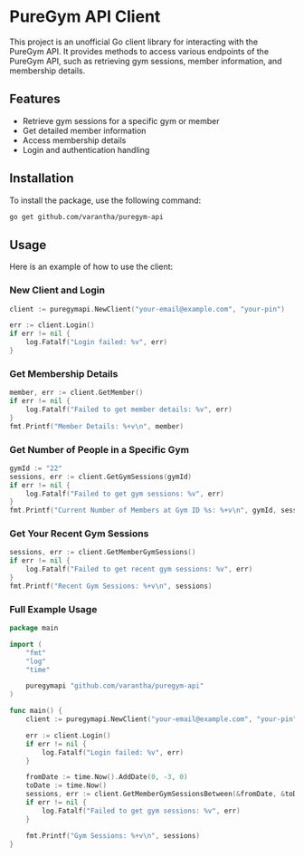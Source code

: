 # PureGym API Client

This project is an unofficial Go client library for interacting with the PureGym API. It provides methods to access various endpoints of the PureGym API, such as retrieving gym sessions, member information, and membership details.

## Features

- Retrieve gym sessions for a specific gym or member
- Get detailed member information
- Access membership details
- Login and authentication handling

## Installation

To install the package, use the following command:

```sh
go get github.com/varantha/puregym-api
```

## Usage

Here is an example of how to use the client:

### New Client and Login

```go
client := puregymapi.NewClient("your-email@example.com", "your-pin")

err := client.Login()
if err != nil {
    log.Fatalf("Login failed: %v", err)
}
```

### Get Membership Details

```go
member, err := client.GetMember()
if err != nil {
    log.Fatalf("Failed to get member details: %v", err)
}
fmt.Printf("Member Details: %+v\n", member)
```

### Get Number of People in a Specific Gym

```go
gymId := "22"
sessions, err := client.GetGymSessions(gymId)
if err != nil {
    log.Fatalf("Failed to get gym sessions: %v", err)
}
fmt.Printf("Current Number of Members at Gym ID %s: %+v\n", gymId, sessions.TotalPeopleInGym)
```

### Get Your Recent Gym Sessions 

```go
sessions, err := client.GetMemberGymSessions()
if err != nil {
    log.Fatalf("Failed to get recent gym sessions: %v", err)
}
fmt.Printf("Recent Gym Sessions: %+v\n", sessions)
```

### Full Example Usage

```go
package main

import (
    "fmt"
    "log"
    "time"

    puregymapi "github.com/varantha/puregym-api"
)

func main() {
    client := puregymapi.NewClient("your-email@example.com", "your-pin")

    err := client.Login()
    if err != nil {
        log.Fatalf("Login failed: %v", err)
    }

    fromDate := time.Now().AddDate(0, -3, 0)
    toDate := time.Now()
    sessions, err := client.GetMemberGymSessionsBetween(&fromDate, &toDate)
    if err != nil {
        log.Fatalf("Failed to get gym sessions: %v", err)
    }

    fmt.Printf("Gym Sessions: %+v\n", sessions)
}
```
